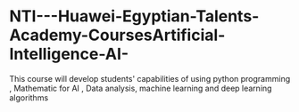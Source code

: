 # NTI---Huawei-Egyptian-Talents-Academy-CoursesArtificial-Intelligence-AI-
This course will develop students' capabilities of using python programming , Mathematic for AI , Data analysis, machine learning and deep learning algorithms
